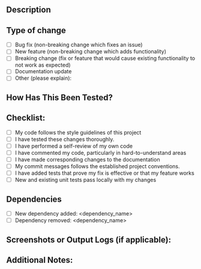 ## Description

<!-- Please include a summary of the changes and the related issue. Also include relevant motivation and context. -->

## Type of change

<!-- Please delete options that are not relevant. -->

- [ ] Bug fix (non-breaking change which fixes an issue)
- [ ] New feature (non-breaking change which adds functionality)
- [ ] Breaking change (fix or feature that would cause existing functionality to not work as expected)
- [ ] Documentation update
- [ ] Other (please explain):

## How Has This Been Tested?

<!-- Please describe the tests that you ran to verify your changes. -->

## Checklist:

- [ ] My code follows the style guidelines of this project
- [ ] I have tested these changes thoroughly.
- [ ] I have performed a self-review of my own code
- [ ] I have commented my code, particularly in hard-to-understand areas
- [ ] I have made corresponding changes to the documentation
- [ ] My commit messages follows the established project conventions.
- [ ] I have added tests that prove my fix is effective or that my feature works
- [ ] New and existing unit tests pass locally with my changes

## Dependencies

- [ ] New dependency added: <dependency_name>
- [ ] Dependency removed: <dependency_name>

## Screenshots or Output Logs (if applicable):

## Additional Notes:
